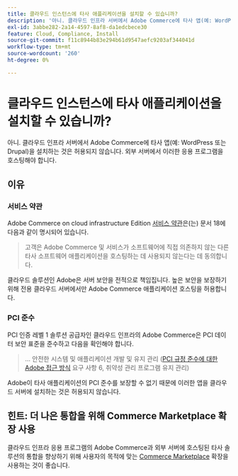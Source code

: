 ```yaml
---
title: 클라우드 인스턴스에 타사 애플리케이션을 설치할 수 있습니까?
description: '아니. 클라우드 인프라 서버에서 Adobe Commerce에 타사 앱(예: WordPress 또는 Drupal)을 설치하는 것은 허용되지 않습니다. 외부 서버에서 이러한 응용 프로그램을 호스팅해야 합니다.'
exl-id: 3abbe282-2a14-4597-8af8-da1edcbece30
feature: Cloud, Compliance, Install
source-git-commit: f11c8944b83e294b61d9547aefc9203af344041d
workflow-type: tm+mt
source-wordcount: '260'
ht-degree: 0%

---
```


# 클라우드 인스턴스에 타사 애플리케이션을 설치할 수 있습니까?

아니. 클라우드 인프라 서버에서 Adobe Commerce에 타사 앱(예: WordPress 또는 Drupal)을 설치하는 것은 허용되지 않습니다. 외부 서버에서 이러한 응용 프로그램을 호스팅해야 합니다.

## 이유

### 서비스 약관

Adobe Commerce on cloud infrastructure Edition [서비스 약관](https://magento.com/legal/terms/cloud-terms)은(는) 문서 18에 다음과 같이 명시되어 있습니다.

> 고객은 Adobe Commerce 및 서비스가 소프트웨어에 직접 의존하지 않는 다른 타사 소프트웨어 애플리케이션을 호스팅하는 데 사용되지 않는다는 데 동의합니다.

클라우드 솔루션인 Adobe은 서버 보안을 전적으로 책임집니다. 높은 보안을 보장하기 위해 전용 클라우드 서버에서만 Adobe Commerce 애플리케이션 호스팅을 허용합니다.

### PCI 준수

PCI 인증 레벨 1 솔루션 공급자인 클라우드 인프라의 Adobe Commerce은 PCI 데이터 보안 표준을 준수하고 다음을 확인해야 합니다.

>... 안전한 시스템 및 애플리케이션 개발 및 유지 관리
> ([PCI 규정 준수에 대한 Adobe 접근 방식](https://magento.com/pci-compliance) 요구 사항 6, 취약성 관리 프로그램 유지 관리)

Adobe이 타사 애플리케이션의 PCI 준수를 보장할 수 없기 때문에 이러한 앱을 클라우드 서버에 설치하는 것은 허용되지 않습니다.

## 힌트: 더 나은 통합을 위해 Commerce Marketplace 확장 사용

클라우드 인프라 응용 프로그램의 Adobe Commerce과 외부 서버에 호스팅된 타사 솔루션의 통합을 향상하기 위해 사용자의 목적에 맞는 [Commerce Marketplace](https://marketplace.magento.com) 확장을 사용하는 것이 좋습니다.
